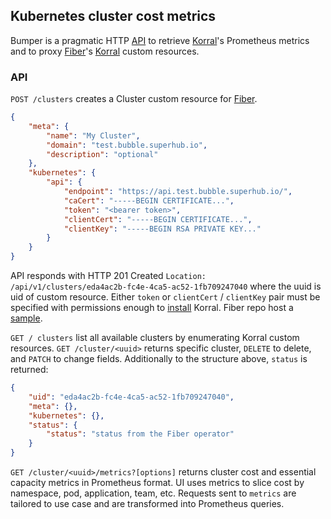 ## Kubernetes cluster cost metrics

Bumper is a pragmatic HTTP [API] to retrieve [Korral]'s Prometheus metrics and to proxy [Fiber]'s [Korral](https://github.com/agilestacks/fiber/blob/master/samples/korral.yaml) custom resources.

### API

`POST /clusters` creates a Cluster custom resource for [Fiber].

```json
{
    "meta": {
        "name": "My Cluster",
        "domain": "test.bubble.superhub.io",
        "description": "optional"
    },
    "kubernetes": {
        "api": {
            "endpoint": "https://api.test.bubble.superhub.io/",
            "caCert": "-----BEGIN CERTIFICATE...",
            "token": "<bearer token>",
            "clientCert": "-----BEGIN CERTIFICATE...",
            "clientKey": "-----BEGIN RSA PRIVATE KEY..."
        }
    }
}
```

API responds with HTTP 201 Created `Location: /api/v1/clusters/eda4ac2b-fc4e-4ca5-ac52-1fb709247040` where the uuid is uid of custom resource.
Either `token` or `clientCert` / `clientKey` pair must be specified with permissions enough to [install](https://github.com/agilestacks/korral/blob/master/install/kubernetes.yaml) Korral. Fiber repo host a [sample](https://github.com/agilestacks/fiber/blob/master/install/korral-installer-serviceaccount.yaml).

`GET / clusters` list all available clusters by enumerating Korral custom resources. `GET /cluster/<uuid>` returns specific cluster, `DELETE` to delete, and `PATCH` to change fields. Additionally to the structure above, `status` is returned:

```json
{
    "uid": "eda4ac2b-fc4e-4ca5-ac52-1fb709247040",
    "meta": {},
    "kubernetes": {},
    "status": {
        "status": "status from the Fiber operator"
    }
}
```

`GET /cluster/<uuid>/metrics?[options]` returns cluster cost and essential capacity metrics in Prometheus format. UI uses metrics to slice cost by namespace, pod, application, team, etc. Requests sent to `metrics` are tailored to use case and are transformed into Prometheus queries.


[API]: https://agilestacks.github.io/bumper/API.html
[Prometheus]: https://prometheus.io/
[Korral]: https://github.com/agilestacks/korral
[Fiber]: https://github.com/agilestacks/fiber
[Prometheus custom resource]: https://github.com/prometheus-operator/prometheus-operator/blob/master/Documentation/design.md
